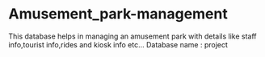 # Amusement_park-management
This database helps in managing an amusement park with details like staff info,tourist info,rides and kiosk info etc...
Database name : project
